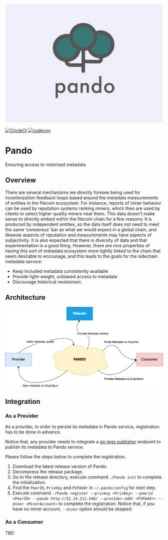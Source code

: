 ![pando](./documentation/images/pando.jpeg)

[![CircleCI](https://circleci.com/gh/kenlabs/pando/tree/main.svg?style=svg)](https://circleci.com/gh/kenlabs/pando/tree/main)
[![codecov](https://codecov.io/gh/kenlabs/pando/branch/main/graph/badge.svg?token=MFD2QP8RWL)](https://codecov.io/gh/kenlabs/pando)
# Pando
Ensuring access to notarized metadata

## Overview
There are several mechanisms we directly foresee being used for incentivization feedback loops based around the metadata measurements of entities in the filecoin ecosystem. For instance, reports of miner behavior can be used by reputation systems ranking miners, which then are used by clients to select higher quality miners near them. This data doesn’t make sense to directly embed within the filecoin chain for a few reasons: It is produced by independent entities, so the data itself does not need to meet the same ‘consensus’ bar as what we would expect in a global chain, and likewise aspects of reputation and measurements may have aspects of subjectivity. It is also expected that there is diversity of data and that experimentation is a good thing.
However, there are nice properties of having this sort of metadata ecosystem more tightly linked to the chain that seem desirable to encourage, and this leads to the goals for the sidechain metadata service:

* Keep included metadata consistently available
* Provide light-weight, unbiased access to metadata
* Discourage historical revisionism.

## Architecture
![Pando high level architecture](/documentation/images/pando-high-level.png)

## Integration

### As a Provider

As a provider, in order to persist its metadata in Pando service, registration has to be done in advance.

Notice that, any provider needs to integrate a [go-legs publisher](https://github.com/filecoin-project/go-legs/blob/main/publish.go#L20) endpoint to publish its metadata to Pando service.

Please follow the steps below to complete the registration.

1. Download the latest release version of Pando.
2. Decompress the release package.
3. Go to the release directory, execute command `./Pando init` to complete the initialization.
4. Find the `PeerID`, `PrivKey` and `P2PAddr` in `~/.pando/config` for next step.
5. Execute command `./Pando register --privkey <PrivKey> --peerid <PeerID> --pando http://52.14.211.248/ --provider-addr <P2PAddr> --miner <MinerAccount>` to complete the registration. Notice that, if you have no miner account, `--miner` option should be skipped.

### As a Consumer

TBD